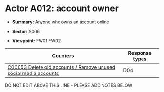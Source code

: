 # Actor A012: account owner

* **Summary:** Anyone who owns an account online

* **Sector:** S006

* **Viewpoint:** FW01
FW02


| Counters | Response types |
| -------- | -------------- |
| [C00053 Delete old accounts / Remove unused social media accounts](../counters/C00053.md) | D04 |


DO NOT EDIT ABOVE THIS LINE - PLEASE ADD NOTES BELOW